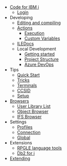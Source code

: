 - [Code for IBM i](/)
   - [Login](/pages/login.md)
- Developing
   - [Editing and compiling](/pages/developing/editing-compiling.md)
   - [Actions](/pages/developing/actions/index.md)
      - [Execution](/pages/developing/actions/execution.md)
      - [Custom Variables](/pages/developing/actions/custom-vars.md)
   - [ILEDocs](/pages/developing/iledocs.md)
   - Local Development
      - [Getting started](/pages/developing/local/getting-started.md)
      - [Project Structure](pages/developing/local/structure.md)
      - [Azure DevOps](/pages/developing/local/azure.md)
- Tips
   - [Quick Start](/pages/tips/quickstart.md)
   - [Tricks](/pages/tips/tricks.md)
   - [Terminals](/pages/tips/terminals.md)
   - [CCSID](/pages/tips/ccsid.md)
   - [Setup](/pages/tips/setup.md)
- [Browsers](/pages/browsers/index.md)
   - [User Library List](/pages/browsers/user-library-list.md)
   - [Object Browser](/pages/browsers/object-browser.md)
   - [IFS Browser](/pages/browsers/ifs-browser.md)
- Settings
   - [Profiles](/pages/settings/profiles.md)
   - [Connection](/pages/settings/connection.md)
   - [Global](/pages/settings/global.md)
- Extensions
   - [RPGLE language tools](/pages/extensions/rpgle.md)
   - [Db2 for i](/pages/extensions/db2i.md)
- [Extending](/pages/api/extending.md)